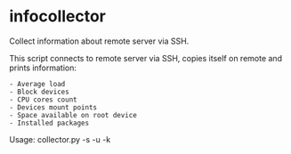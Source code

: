 infocollector
=============

Collect information about remote server via SSH.

This script connects to remote server via SSH, copies itself on remote and prints information:


    - Average load
    - Block devices
    - CPU cores count
    - Devices mount points
    - Space available on root device
    - Installed packages


Usage:
    collector.py -s <host name> -u <user name> -k <path for public key>
